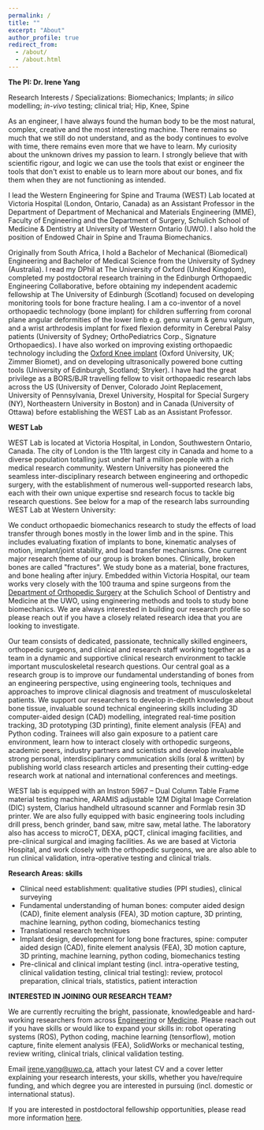```yaml
---
permalink: /
title: ""
excerpt: "About"
author_profile: true
redirect_from: 
  - /about/
  - /about.html
---
```

**The PI: Dr. Irene Yang**

Research Interests / Specializations: Biomechanics; Implants; _in silico_ modelling; _in-vivo_ testing; clinical trial; Hip, Knee, Spine

As an engineer, I have always found the human body to be the most natural, complex, creative and the most interesting machine. There remains so much that we still do not understand, and as the body continues to evolve with time, there remains even more that we have to learn. My curiosity about the unknown drives my passion to learn. I strongly believe that with scientific rigour, and logic we can use the tools that exist or engineer the tools that don't exist to enable us to learn more about our bones, and fix them when they are not functioning as intended.

I lead the Western Engineering for Spine and Trauma (WEST) Lab located at Victoria Hospital (London, Ontario, Canada) as an Assistant Professor in the Department of Department of Mechanical and Materials Engineering (MME), Faculty of Engineering and the Department of Surgery, Schulich School of Medicine & Dentistry at University of Western Ontario (UWO). I also hold the position of Endowed Chair in Spine and Trauma Biomechanics. 

Originally from South Africa, I hold a Bachelor of Mechanical (Biomedical) Engineering and Bachelor of Medical Science from the University of Sydney (Australia). I read my DPhil at The University of Oxford (United Kingdom), completed my postdoctoral research training in the Edinburgh Orthopaedic Engineering Collaborative, before obtaining my independent academic fellowship at The University of Edinburgh (Scotland) focused on developing monitoring tools for bone fracture healing. I am a co-inventor of a novel orthopaedic technology (bone implant) for children sufferring from coronal plane angular deformities of the lower limb e.g. genu varum & genu valgum, and a wrist arthrodesis implant for fixed flexion deformity in Cerebral Palsy patients (University of Sydney; OrthoPediatrics Corp., Signature Orthopaedics). I have also worked on improving existing orthopaedic technology including the [Oxford Knee implant](https://www.zimmerbiomet.com/en/products-and-solutions/specialties/knee/oxford-partial-knee.html) (Oxford University, UK; Zimmer Biomet), and on developing ultrasonically powered bone cutting tools (University of Edinburgh, Scotland; Stryker). I have had the great privilege as a BORS/BJR travelling fellow to visit orthopaedic research labs across the US (University of Denver, Colorado Joint Replacement, University of Pennsylvania, Drexel University, Hospital for Special Surgery (NY), Northeastern University in Boston) and in Canada (University of Ottawa) before establishing the WEST Lab as an Assistant Professor.

**WEST Lab**

WEST Lab is located at Victoria Hospital, in London, Southwestern Ontario, Canada. The city of London is the 11th largest city in Canada and home to a diverse population totalling just under half a million people with a rich medical research community. Western University has pioneered the seamless inter-disciplinary research between engineering and orthopedic surgery, with the establishment of numerous well-supported research labs, each with their own unique expertise snd research focus to tackle big research questions. See below for a map of the research labs surrounding WEST Lab at Western University:

We conduct orthopaedic biomechanics research to study the effects of load transfer through bones mostly in the lower limb and in the spine. This includes evaluating fixation of implants to bone, kinematic analyses of motion, implant/joint stability, and load transfer mechanisms. One current major research theme of our group is broken bones. Clinically, broken bones are called "fractures". We study bone as a material, bone fractures, and bone healing after injury. Embedded within Victoria Hospital, our team works very closely with the 100 trauma and spine surgeons from the [Department of Orthopedic Surgery](https://www.schulich.uwo.ca/surgery//divisions/orthopaedic_surgery.html) at the Schulich School of Dentistry and Medicine at the UWO, using engineering methods and tools to study bone biomechanics. We are always interested in building our research profile so please reach out if you have a closely related research idea that you are looking to investigate.

Our team consists of dedicated, passionate, technically skilled engineers, orthopedic surgeons, and clinical and research staff working together as a team in a dynamic and supportive clinical research environment to tackle important musculoskeletal research questions. Our central goal as a research group is to improve our fundamental understanding of bones from an engineering perspective, using engineering tools, techniques and approaches to improve clinical diagnosis and treatment of musculoskeletal patients. We support our researchers to develop in-depth knowledge about bone tissue, invaluable sound technical engineering skills including 3D computer-aided design (CAD) modelling, integrated real-time position tracking, 3D prototyping (3D printing), finite element analysis (FEA) and Python coding. Trainees will also gain exposure to a patient care environment, learn how to interact closely with orthopedic surgeons, academic peers, industry partners and scientists and develop invaluable strong personal, interdisciplinary communication skills (oral & written) by publishing world class research articles and presenting their cutting-edge research work at national and international conferences and meetings.

WEST lab is equipped with an Instron 5967 – Dual Column Table Frame material testing machine, ARAMIS adjustable 12M Digital Image Correlation (DIC) system, Clarius handheld ultrasound scanner and Formlab resin 3D printer. We are also fully equipped with basic engineering tools including drill press, bench grinder, band saw, mitre saw, metal lathe. The laboratory also has access to microCT, DEXA, pQCT, clinical imaging facilities, and pre-clinical surgical and imaging facilities. As we are based at Victoria Hospital, and work closely with the orthopedic surgeons, we are also able to run clinical validation, intra-operative testing and clinical trials.

**Research Areas: skills**

- Clinical need establishment: qualitative studies (PPI studies), clinical surveying
- Fundamental understanding of human bones: computer aided design (CAD), finite element analysis (FEA), 3D motion capture, 3D printing, machine learning, python coding, biomechanics testing
- Translational research techniques
- Implant design, development for long bone fractures, spine: computer aided design (CAD), finite element analysis (FEA), 3D motion capture, 3D printing, machine learning, python coding, biomechanics testing
- Pre-clinical and clinical implant testing (incl. intra-operative testing, clinical validation testing, clinical trial testing): review, protocol preparation, clinical trials, statistics, patient interaction

**INTERESTED IN JOINING OUR RESEARCH TEAM?**

We are currently recruiting the bright, passionate, knowledgeable and hard-working researchers from across [Engineering](https://www.eng.uwo.ca/graduate/future-students/Graduate-Degree-Programs/index.html) or [Medicine](https://www.schulich.uwo.ca/gradstudies//future_students/programs/index.html). Please reach out if you have skills or would like to expand your skills in: robot operating systems (ROS), Python coding, machine learning (tensorflow), motion capture, finite element analysis (FEA), SolidWorks or mechanical testing, review writing, clinical trials, clinical validation testing. 

Email irene.yang@uwo.ca, attach your latest CV and a cover letter explaining your research interests, your skills, whether you have/require funding, and which degree you are interested in pursuing (incl. domestic or international status).

If you are interested in postdoctoral fellowship opportunities, please read more information [here](https://grad.uwo.ca/postdoctoral_services/external_opportunities/index.html).
